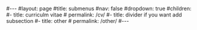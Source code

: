 #---
#layout: page
#title: submenus
#nav: false
#dropdown: true
#children: 
    #- title: curriculm vitae
    #  permalink: /cv/
    #- title: divider  if you want add subsection
    #- title: other
    #  permalink: /other/
#---
